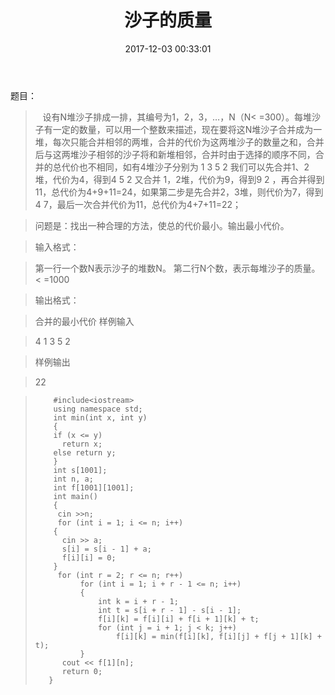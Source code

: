 ﻿---
title: 沙子的质量
date: 2017-12-03 00:33:01
tags: [算法,动态规划]
categories: [算法,动态规划]

---
题目：  
>&nbsp;&nbsp;&nbsp;设有N堆沙子排成一排，其编号为1，2，3，…，N（N< =300）。每堆沙子有一定的数量，可以用一个整数来描述，现在要将这N堆沙子合并成为一堆，每次只能合并相邻的两堆，合并的代价为这两堆沙子的数量之和，合并后与这两堆沙子相邻的沙子将和新堆相邻，合并时由于选择的顺序不同，合并的总代价也不相同，如有4堆沙子分别为  1    3    5    2  我们可以先合并1、2堆，代价为4，得到4  5  2  又合并  1，2堆，代价为9，得到9  2  ，再合并得到11，总代价为4+9+11=24，如果第二步是先合并2，3堆，则代价为7，得到4  7，最后一次合并代价为11，总代价为4+7+11=22；

>问题是：找出一种合理的方法，使总的代价最小。输出最小代价。

>输入格式：

>第一行一个数N表示沙子的堆数N。 第二行N个数，表示每堆沙子的质量。  < =1000

>输出格式：

>合并的最小代价
>样例输入

>4
>1 3 5 2

>样例输出

>22
 
 
>         #include<iostream>
>         using namespace std;
>         int min(int x, int y)
>         {
>         if (x <= y)
>   		return x;
>   	  else return y;
>         }
>         int s[1001];
>         int n, a;
>         int f[1001][1001];
>         int main()
>         {
>   	   cin >>n;
>   	   for (int i = 1; i <= n; i++)
>   	  {
>   		cin >> a;
>   		s[i] = s[i - 1] + a;
>   		f[i][i] = 0;
>   	  }
>          for (int r = 2; r <= n; r++)
>   			for (int i = 1; i + r - 1 <= n; i++)
>   			{
>   				int k = i + r - 1;
>   				int t = s[i + r - 1] - s[i - 1];
>   				f[i][k] = f[i][i] + f[i + 1][k] + t;
>   				for (int j = i + 1; j < k; j++)
>   					f[i][k] = min(f[i][k], f[i][j] + f[j + 1][k] + t);
>   			}
>   		cout << f[1][n];
>   		return 0;
>   	 }

